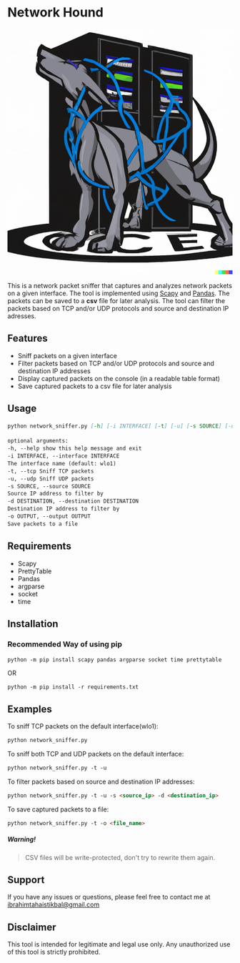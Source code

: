 # Network Hound

<p align="center">
  <img alt="title image" src="https://github.com/LiterallyEthical/network-hound/blob/main/images/title_image.png"  height="550">
</p>

This is a network packet sniffer that captures and analyzes network packets on a given interface.
The tool is implemented using [Scapy](https://scapy.net/) and [Pandas](https://pandas.pydata.org/).
The packets can be saved to a **csv** file for later analysis. The tool can filter the packets based on TCP
and/or UDP protocols and source and destination IP adresses.

## Features

- Sniff packets on a given interface
- Filter packets based on TCP and/or UDP protocols and source and destination IP addresses
- Display captured packets on the console (in a readable table format)
- Save captured packets to a csv file for later analysis

## Usage

```md
python network_sniffer.py [-h] [-i INTERFACE] [-t] [-u] [-s SOURCE] [-d DESTINATION] [-o OUTPUT]

optional arguments:
-h, --help show this help message and exit
-i INTERFACE, --interface INTERFACE
The interface name (default: wlo1)
-t, --tcp Sniff TCP packets
-u, --udp Sniff UDP packets
-s SOURCE, --source SOURCE
Source IP address to filter by
-d DESTINATION, --destination DESTINATION
Destination IP address to filter by
-o OUTPUT, --output OUTPUT
Save packets to a file
```

## Requirements

- Scapy
- PrettyTable
- Pandas
- argparse
- socket
- time

## Installation

### Recommended Way of using pip

```
python -m pip install scapy pandas argparse socket time prettytable
```

OR

```
python -m pip install -r requirements.txt
```

## Examples

To sniff TCP packets on the default interface(wlo1):

```md
python network_sniffer.py
```

To sniff both TCP and UDP packets on the default interface:

```md
python network_sniffer.py -t -u
```

To filter packets based on source and destination IP addresses:

```md
python network_sniffer.py -t -u -s <source_ip> -d <destination_ip>
```

To save captured packets to a file:

```md
python network_sniffer.py -t -o <file_name>
```

##### Warning!

> CSV files will be write-protected, don't try to rewrite them again.

## Support

If you have any issues or questions, please feel free to contact me at ibrahimtahaistikbal@gmail.com

## Disclaimer

This tool is intended for legitimate and legal use only. Any unauthorized use of this tool is strictly prohibited.
